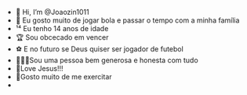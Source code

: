 - 👋 Hi, I’m @Joaozin1011
- 👀 Eu gosto muito de jogar bola e passar o tempo com a minha família 
- ¹⁴ Eu tenho 14 anos de idade 
- 🏆 Sou obcecado em vencer
- ⚽ E no futuro se Deus quiser ser jogador de futebol 
- 🤷🏻‍♂️Sou uma pessoa bem generosa e honesta com tudo 
- 🙏Love Jesus!!!
- 🏃Gosto muito de me exercitar 
-
